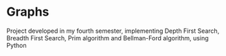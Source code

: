 # Graphs
Project developed in my fourth semester, implementing Depth First Search, Breadth First Search, Prim algorithm and Bellman-Ford algorithm, using Python
